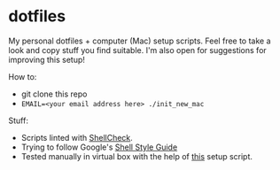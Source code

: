 # dotfiles

My personal dotfiles + computer (Mac) setup scripts. Feel free to take a look and copy stuff you find suitable. I'm also open for suggestions for improving this setup!

How to:
* git clone this repo
* `EMAIL=<your email address here> ./init_new_mac`

Stuff:
* Scripts linted with [ShellCheck](https://github.com/koalaman/shellcheck).
* Trying to follow Google's [Shell Style Guide](https://google.github.io/styleguide/shellguide.html)
* Tested manually in virtual box with the help of [this](https://github.com/myspaghetti/macos-virtualbox) setup script.